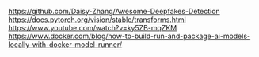 
https://github.com/Daisy-Zhang/Awesome-Deepfakes-Detection
https://docs.pytorch.org/vision/stable/transforms.html
https://www.youtube.com/watch?v=ky5ZB-mqZKM
https://www.docker.com/blog/how-to-build-run-and-package-ai-models-locally-with-docker-model-runner/
